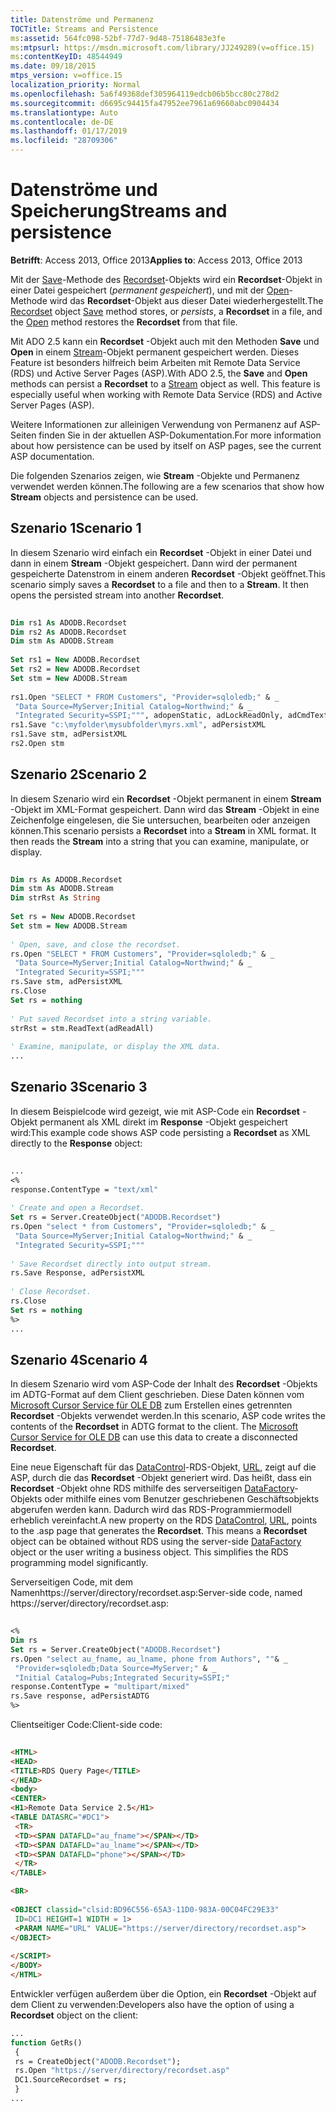 ```yaml
---
title: Datenströme und Permanenz
TOCTitle: Streams and Persistence
ms:assetid: 564fc098-52bf-77d7-9d48-75186483e3fe
ms:mtpsurl: https://msdn.microsoft.com/library/JJ249289(v=office.15)
ms:contentKeyID: 48544949
ms.date: 09/18/2015
mtps_version: v=office.15
localization_priority: Normal
ms.openlocfilehash: 5a6f49368def305964119edcb06b5bcc80c278d2
ms.sourcegitcommit: d6695c94415fa47952ee7961a69660abc0904434
ms.translationtype: Auto
ms.contentlocale: de-DE
ms.lasthandoff: 01/17/2019
ms.locfileid: "28709306"
---
```

# <a name="streams-and-persistence"></a><span data-ttu-id="a48ee-102">Datenströme und Speicherung</span><span class="sxs-lookup"><span data-stu-id="a48ee-102">Streams and persistence</span></span>


<span data-ttu-id="a48ee-103">**Betrifft**: Access 2013, Office 2013</span><span class="sxs-lookup"><span data-stu-id="a48ee-103">**Applies to**: Access 2013, Office 2013</span></span>

<span data-ttu-id="a48ee-104">Mit der [Save](save-method-ado.md)-Methode des [Recordset](recordset-object-ado.md)-Objekts wird ein **Recordset**-Objekt in einer Datei gespeichert (*permanent gespeichert*), und mit der [Open](open-method-ado-recordset.md)-Methode wird das **Recordset**-Objekt aus dieser Datei wiederhergestellt.</span><span class="sxs-lookup"><span data-stu-id="a48ee-104">The [Recordset](recordset-object-ado.md) object [Save](save-method-ado.md) method stores, or *persists*, a **Recordset** in a file, and the [Open](open-method-ado-recordset.md) method restores the **Recordset** from that file.</span></span>

<span data-ttu-id="a48ee-p101">Mit ADO 2.5 kann ein **Recordset** -Objekt auch mit den Methoden **Save** und **Open** in einem [Stream](stream-object-ado.md)-Objekt permanent gespeichert werden. Dieses Feature ist besonders hilfreich beim Arbeiten mit Remote Data Service (RDS) und Active Server Pages (ASP).</span><span class="sxs-lookup"><span data-stu-id="a48ee-p101">With ADO 2.5, the **Save** and **Open** methods can persist a **Recordset** to a [Stream](stream-object-ado.md) object as well. This feature is especially useful when working with Remote Data Service (RDS) and Active Server Pages (ASP).</span></span>

<span data-ttu-id="a48ee-107">Weitere Informationen zur alleinigen Verwendung von Permanenz auf ASP-Seiten finden Sie in der aktuellen ASP-Dokumentation.</span><span class="sxs-lookup"><span data-stu-id="a48ee-107">For more information about how persistence can be used by itself on ASP pages, see the current ASP documentation.</span></span>

<span data-ttu-id="a48ee-108">Die folgenden Szenarios zeigen, wie **Stream** -Objekte und Permanenz verwendet werden können.</span><span class="sxs-lookup"><span data-stu-id="a48ee-108">The following are a few scenarios that show how **Stream** objects and persistence can be used.</span></span>

## <a name="scenario-1"></a><span data-ttu-id="a48ee-109">Szenario 1</span><span class="sxs-lookup"><span data-stu-id="a48ee-109">Scenario 1</span></span>

<span data-ttu-id="a48ee-p102">In diesem Szenario wird einfach ein **Recordset** -Objekt in einer Datei und dann in einem **Stream** -Objekt gespeichert. Dann wird der permanent gespeicherte Datenstrom in einem anderen **Recordset** -Objekt geöffnet.</span><span class="sxs-lookup"><span data-stu-id="a48ee-p102">This scenario simply saves a **Recordset** to a file and then to a **Stream**. It then opens the persisted stream into another **Recordset**.</span></span>

```vb 
 
Dim rs1 As ADODB.Recordset 
Dim rs2 As ADODB.Recordset 
Dim stm As ADODB.Stream 
 
Set rs1 = New ADODB.Recordset 
Set rs2 = New ADODB.Recordset 
Set stm = New ADODB.Stream 
 
rs1.Open "SELECT * FROM Customers", "Provider=sqloledb;" & _ 
 "Data Source=MyServer;Initial Catalog=Northwind;" & _ 
 "Integrated Security=SSPI;""", adopenStatic, adLockReadOnly, adCmdText 
rs1.Save "c:\myfolder\mysubfolder\myrs.xml", adPersistXML 
rs1.Save stm, adPersistXML 
rs2.Open stm 
```

## <a name="scenario-2"></a><span data-ttu-id="a48ee-112">Szenario 2</span><span class="sxs-lookup"><span data-stu-id="a48ee-112">Scenario 2</span></span>

<span data-ttu-id="a48ee-p103">In diesem Szenario wird ein **Recordset** -Objekt permanent in einem **Stream** -Objekt im XML-Format gespeichert. Dann wird das **Stream** -Objekt in eine Zeichenfolge eingelesen, die Sie untersuchen, bearbeiten oder anzeigen können.</span><span class="sxs-lookup"><span data-stu-id="a48ee-p103">This scenario persists a **Recordset** into a **Stream** in XML format. It then reads the **Stream** into a string that you can examine, manipulate, or display.</span></span>

```vb 
 
Dim rs As ADODB.Recordset 
Dim stm As ADODB.Stream 
Dim strRst As String 
 
Set rs = New ADODB.Recordset 
Set stm = New ADODB.Stream 
 
' Open, save, and close the recordset. 
rs.Open "SELECT * FROM Customers", "Provider=sqloledb;" & _ 
 "Data Source=MyServer;Initial Catalog=Northwind;" & _ 
 "Integrated Security=SSPI;""" 
rs.Save stm, adPersistXML 
rs.Close 
Set rs = nothing 
 
' Put saved Recordset into a string variable. 
strRst = stm.ReadText(adReadAll) 
 
' Examine, manipulate, or display the XML data. 
... 
```

## <a name="scenario-3"></a><span data-ttu-id="a48ee-115">Szenario 3</span><span class="sxs-lookup"><span data-stu-id="a48ee-115">Scenario 3</span></span>

<span data-ttu-id="a48ee-116">In diesem Beispielcode wird gezeigt, wie mit ASP-Code ein **Recordset** -Objekt permanent als XML direkt im **Response** -Objekt gespeichert wird:</span><span class="sxs-lookup"><span data-stu-id="a48ee-116">This example code shows ASP code persisting a **Recordset** as XML directly to the **Response** object:</span></span>

```vb 
 
... 
<% 
response.ContentType = "text/xml" 
 
' Create and open a Recordset. 
Set rs = Server.CreateObject("ADODB.Recordset") 
rs.Open "select * from Customers", "Provider=sqloledb;" & _ 
 "Data Source=MyServer;Initial Catalog=Northwind;" & _ 
 "Integrated Security=SSPI;""" 
 
' Save Recordset directly into output stream. 
rs.Save Response, adPersistXML 
 
' Close Recordset. 
rs.Close 
Set rs = nothing 
%> 
... 
```

## <a name="scenario-4"></a><span data-ttu-id="a48ee-117">Szenario 4</span><span class="sxs-lookup"><span data-stu-id="a48ee-117">Scenario 4</span></span>

<span data-ttu-id="a48ee-p104">In diesem Szenario wird vom ASP-Code der Inhalt des **Recordset** -Objekts im ADTG-Format auf dem Client geschrieben. Diese Daten können vom [Microsoft Cursor Service für OLE DB](microsoft-cursor-service-for-ole-db-ado-service-component.md) zum Erstellen eines getrennten **Recordset** -Objekts verwendet werden.</span><span class="sxs-lookup"><span data-stu-id="a48ee-p104">In this scenario, ASP code writes the contents of the **Recordset** in ADTG format to the client. The [Microsoft Cursor Service for OLE DB](microsoft-cursor-service-for-ole-db-ado-service-component.md) can use this data to create a disconnected **Recordset**.</span></span>

<span data-ttu-id="a48ee-p105">Eine neue Eigenschaft für das [DataControl](datacontrol-object-rds.md)-RDS-Objekt, [URL](url-property-rds.md), zeigt auf die ASP, durch die das **Recordset** -Objekt generiert wird. Das heißt, dass ein **Recordset** -Objekt ohne RDS mithilfe des serverseitigen [DataFactory](datafactory-object-rdsserver.md)-Objekts oder mithilfe eines vom Benutzer geschriebenen Geschäftsobjekts abgerufen werden kann. Dadurch wird das RDS-Programmiermodell erheblich vereinfacht.</span><span class="sxs-lookup"><span data-stu-id="a48ee-p105">A new property on the RDS [DataControl](datacontrol-object-rds.md), [URL](url-property-rds.md), points to the .asp page that generates the **Recordset**. This means a **Recordset** object can be obtained without RDS using the server-side [DataFactory](datafactory-object-rdsserver.md) object or the user writing a business object. This simplifies the RDS programming model significantly.</span></span>

<span data-ttu-id="a48ee-123">Serverseitigen Code, mit dem Namenhttps://server/directory/recordset.asp:</span><span class="sxs-lookup"><span data-stu-id="a48ee-123">Server-side code, named https://server/directory/recordset.asp:</span></span>

```vb 
 
<% 
Dim rs 
Set rs = Server.CreateObject("ADODB.Recordset") 
rs.Open "select au_fname, au_lname, phone from Authors", ""& _ 
 "Provider=sqloledb;Data Source=MyServer;" & _ 
 "Initial Catalog=Pubs;Integrated Security=SSPI;" 
response.ContentType = "multipart/mixed" 
rs.Save response, adPersistADTG 
%> 
```

<span data-ttu-id="a48ee-124">Clientseitiger Code:</span><span class="sxs-lookup"><span data-stu-id="a48ee-124">Client-side code:</span></span>

```html 
 
<HTML> 
<HEAD> 
<TITLE>RDS Query Page</TITLE> 
</HEAD> 
<body> 
<CENTER> 
<H1>Remote Data Service 2.5</H1> 
<TABLE DATASRC="#DC1"> 
 <TR> 
 <TD><SPAN DATAFLD="au_fname"></SPAN></TD> 
 <TD><SPAN DATAFLD="au_lname"></SPAN></TD> 
 <TD><SPAN DATAFLD="phone"></SPAN></TD> 
 </TR> 
</TABLE> 

<BR> 
 
<OBJECT classid="clsid:BD96C556-65A3-11D0-983A-00C04FC29E33" 
 ID=DC1 HEIGHT=1 WIDTH = 1> 
 <PARAM NAME="URL" VALUE="https://server/directory/recordset.asp"> 
</OBJECT> 
 
</SCRIPT> 
</BODY> 
</HTML> 
```

<span data-ttu-id="a48ee-125">Entwickler verfügen außerdem über die Option, ein **Recordset** -Objekt auf dem Client zu verwenden:</span><span class="sxs-lookup"><span data-stu-id="a48ee-125">Developers also have the option of using a **Recordset** object on the client:</span></span>

```vb
... 
function GetRs() 
 { 
 rs = CreateObject("ADODB.Recordset"); 
 rs.Open "https://server/directory/recordset.asp" 
 DC1.SourceRecordset = rs; 
 } 
... 
```

